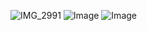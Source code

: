![IMG_2991](https://github.com/user-attachments/assets/b0877e70-9827-4e7e-bb07-59af458c4c8a)
![Image](https://github.com/user-attachments/assets/d80b5f86-ef77-401e-b486-2be73f006285)
![Image](https://github.com/user-attachments/assets/b45fc0c0-e69a-4368-bdae-dbf6eb052a49)
